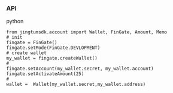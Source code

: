 ### API
  
   python
   
    from jingtumsdk.account import Wallet, FinGate, Amount, Memo
    # init
    fingate = FinGate()
    fingate.setMode(FinGate.DEVLOPMENT)
    # create wallet
    my_wallet = fingate.createWallet()
    #
    fingate.setAccount(my_wallet.secret, my_wallet.account)
    fingate.setActivateAmount(25)
    #
    wallet =  Wallet(my_wallet.secret,my_wallet.address)
    
    
